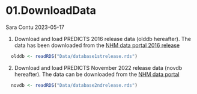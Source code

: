 01.DownloadData
================
Sara Contu
2023-05-17

1.  Download and load PREDICTS 2016 release data (olddb hereafter). The
    data has been downloaded from the [NHM data portal 2016
    release](https://data.nhm.ac.uk/dataset/the-2016-release-of-the-predicts-database)

``` r
  olddb <- readRDS("Data/database1strelease.rds")
```

2.  Download and load PREDICTS November 2022 release data (novdb
    hereafter). The data can be downloaded from the [NHM data
    portal](https://data.nhm.ac.uk/dataset/release-of-data-added-to-the-predicts-database-november-2022)

``` r
  novdb <- readRDS("Data/database2ndrelease.rds")
```
